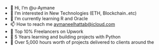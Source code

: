 - 👋 Hi, I’m @u-Aymane
- 👀 I’m interested in New Technologies (ETH, Blockchain..etc)
- 🌱 I’m currently learning R and Oracle
- 📫 How to reach me aymaneelhattab@icloud.com
- 🌱 Top 10% Freelancers on Upwork
- 🌱 5 Years learning and building projects with Python
- 🌱 Over 5,000 hours worth of projects delivered to clients around the 

<!---
u-Aymane/u-Aymane is a ✨ special ✨ repository because its `README.md` (this file) appears on your GitHub profile.
You can click the Preview link to take a look at your changes.
--->

